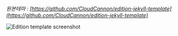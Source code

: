 *원본테마 : [https://github.com/CloudCannon/edition-jekyll-template](https://github.com/CloudCannon/edition-jekyll-template)*

![Edition template screenshot](images/_screenshot.png)
